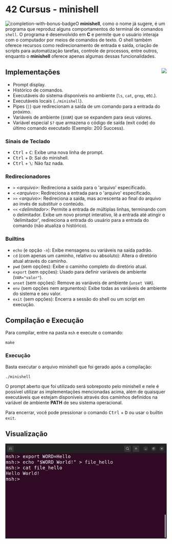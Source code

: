 # 42 Cursus - minishell

<img src="https://game.42sp.org.br/static/assets/achievements/minishellm.png" alt="completion-with-bonus-badge" align="left">


O **minishell**, como o nome já sugere, é um programa que reproduz alguns comportamentos do terminal de comandos `shell`. O programa é desenvolvido em **C** e permite que o usuário interaja com o computador por meios de comandos de texto. O shell também oferece recursos como redirecionamento de entrada e saída, criação de scripts para automatização tarefas, controle de processos, entre outros, enquanto o **minishell** oferece apenas algumas dessas funcionalidades.

## Implementações <img src="https://img.shields.io/badge/GRADE-101%2F100-success?logo=42&logoColor=fff" align="right"/>

- Prompt display.
- Histórico de comandos.
- Executáveis do sistema disponíveis no ambiente (`ls`, `cat`, `grep`, etc.).
- Executáveis locais (`./minishell`).
- Pipes (`|`) que redirecionam a saída de um comando para a entrada do próximo.
- Variáveis de ambiente (`$VAR`) que se expandem para seus valores.
- Variável especial `$?` que armazena o código de saída (exit code) do último comando executado (Exemplo: 200 Success).

### Sinais de Teclado

- <kbd>Ctrl</kbd> + <kbd>C</kbd>: Exibe uma nova linha de prompt.
- <kbd>Ctrl</kbd> + <kbd>D</kbd>: Sai do minishell.
- <kbd>Ctrl</kbd> + <kbd>\\</kbd>: Não faz nada.

### Redirecionadores

- `>` *\<arquivo>*: Redireciona a saída para o 'arquivo' especificado.
- `<` *\<arquivo>*: Redireciona  a entrada para o 'arquivo' especificado.
- `>>` *\<arquivo>*: Redireciona a saída, mas acrescenta ao final do arquivo ao invés de substituir o conteúdo.
- `<<` *\<delimitador>*: Permite a entrada de múltiplas linhas, terminando com o delimitador. Exibe um novo prompt interativo, lê a entrada até atingir o 'delimitador', redireciona a entrada do usuário para a entrada do comando (não atualiza o histórico).

### Builtins

- `echo` (e opção `-n`): Exibe mensagens ou variáveis na saída padrão.
- `cd` (com apenas um caminho, relativo ou absoluto): Altera o diretório atual através do caminho.
- `pwd` (sem opções): Exibe o caminho completo do diretório atual.
- `export` (sem opções): Usado para definir variáveis de ambiente (`VAR="valor"`).
- `unset` (sem opções): Remove as variáveis de ambiente (`unset VAR`).
- `env` (sem opções nem argunentos): Exibe todas as variáveis de ambiente do sistema e seu valor.
- `exit` (sem opções): Encerra a sessão do shell ou um script em execução.

## Compilação e Execução 

Para compilar, entre na pasta `msh` e execute o comando:

```
make
```

### Execução

Basta executar o arquivo minishell que foi gerado após a compilação:

```
./minishell
```

O prompt aberto que foi utilizado será sobreposto pelo minishell e nele é possível utilizar as implementações mencionadas acima, além de quaisquer executáveis que estejam disponíveis através dos caminhos definidos na variável de ambiente **PATH** de seu sistema operacional.

Para encerrar, você pode pressionar o comando <kbd>Ctrl</kbd> + <kbd>D</kbd> ou usar o builtin `exit`.

## Visualização

<div align="center">

![minishell](./info/msh.png)

</div>
